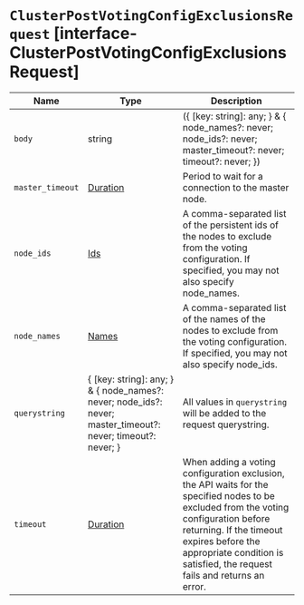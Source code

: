 # `ClusterPostVotingConfigExclusionsRequest` [interface-ClusterPostVotingConfigExclusionsRequest]

| Name | Type | Description |
| - | - | - |
| `body` | string | ({ [key: string]: any; } & { node_names?: never; node_ids?: never; master_timeout?: never; timeout?: never; }) | All values in `body` will be added to the request body. |
| `master_timeout` | [Duration](./Duration.md) | Period to wait for a connection to the master node. |
| `node_ids` | [Ids](./Ids.md) | A comma-separated list of the persistent ids of the nodes to exclude from the voting configuration. If specified, you may not also specify node_names. |
| `node_names` | [Names](./Names.md) | A comma-separated list of the names of the nodes to exclude from the voting configuration. If specified, you may not also specify node_ids. |
| `querystring` | { [key: string]: any; } & { node_names?: never; node_ids?: never; master_timeout?: never; timeout?: never; } | All values in `querystring` will be added to the request querystring. |
| `timeout` | [Duration](./Duration.md) | When adding a voting configuration exclusion, the API waits for the specified nodes to be excluded from the voting configuration before returning. If the timeout expires before the appropriate condition is satisfied, the request fails and returns an error. |
